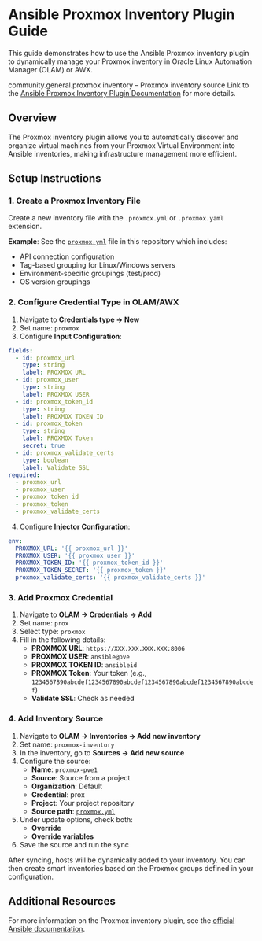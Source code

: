 # Ansible Proxmox Inventory Plugin Guide

This guide demonstrates how to use the Ansible Proxmox inventory plugin to dynamically manage your Proxmox inventory in Oracle Linux Automation Manager (OLAM) or AWX.

community.general.proxmox inventory – Proxmox inventory source
Link to the [Ansible Proxmox Inventory Plugin Documentation](https://docs.ansible.com/ansible/latest/collections/community/general/proxmox_inventory.html) for more details.


## Overview

The Proxmox inventory plugin allows you to automatically discover and organize virtual machines from your Proxmox Virtual Environment into Ansible inventories, making infrastructure management more efficient.

## Setup Instructions

### 1. Create a Proxmox Inventory File

Create a new inventory file with the `.proxmox.yml` or `.proxmox.yaml` extension.

**Example**: See the [`proxmox.yml`](proxmox.yml) file in this repository which includes:
- API connection configuration
- Tag-based grouping for Linux/Windows servers
- Environment-specific groupings (test/prod)
- OS version groupings

### 2. Configure Credential Type in OLAM/AWX

1. Navigate to **Credentials type → New**
2. Set name: `proxmox`
3. Configure **Input Configuration**:

```yaml
fields:
  - id: proxmox_url
    type: string
    label: PROXMOX URL
  - id: proxmox_user
    type: string
    label: PROXMOX USER
  - id: proxmox_token_id
    type: string
    label: PROXMOX TOKEN ID
  - id: proxmox_token
    type: string
    label: PROXMOX Token
    secret: true
  - id: proxmox_validate_certs
    type: boolean
    label: Validate SSL
required:
  - proxmox_url
  - proxmox_user
  - proxmox_token_id
  - proxmox_token
  - proxmox_validate_certs
```

4. Configure **Injector Configuration**:

```yaml
env:
  PROXMOX_URL: '{{ proxmox_url }}'
  PROXMOX_USER: '{{ proxmox_user }}'
  PROXMOX_TOKEN_ID: '{{ proxmox_token_id }}'
  PROXMOX_TOKEN_SECRET: '{{ proxmox_token }}'
  proxmox_validate_certs: '{{ proxmox_validate_certs }}'
```

### 3. Add Proxmox Credential

1. Navigate to **OLAM → Credentials → Add**
2. Set name: `prox`
3. Select type: `proxmox`
4. Fill in the following details:
   - **PROXMOX URL**: `https://XXX.XXX.XXX.XXX:8006`
   - **PROXMOX USER**: `ansible@pve`
   - **PROXMOX TOKEN ID**: `ansibleid`
   - **PROXMOX Token**: Your token (e.g., `1234567890abcdef1234567890abcdef1234567890abcdef1234567890abcdef`)
   - **Validate SSL**: Check as needed

### 4. Add Inventory Source

1. Navigate to **OLAM → Inventories → Add new inventory**
2. Set name: `proxmox-inventory`
3. In the inventory, go to **Sources → Add new source**
4. Configure the source:
   - **Name**: `proxmox-pve1`
   - **Source**: Source from a project
   - **Organization**: Default
   - **Credential**: prox
   - **Project**: Your project repository
   - **Source path**: [`proxmox.yml`](proxmox.yml)
5. Under update options, check both:
   - **Override**
   - **Override variables**
6. Save the source and run the sync

After syncing, hosts will be dynamically added to your inventory. You can then create smart inventories based on the Proxmox groups defined in your configuration.

## Additional Resources

For more information on the Proxmox inventory plugin, see the [official Ansible documentation](https://docs.ansible.com/ansible/latest/collections/community/general/proxmox_inventory.html).
